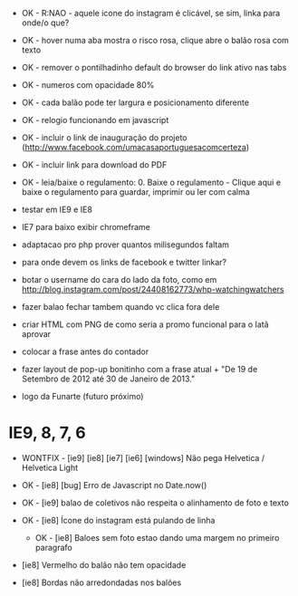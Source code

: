 
- OK - R:NAO - aquele icone do instagram é clicável, se sim, linka para onde/o que?
- OK - hover numa aba mostra o risco rosa, clique abre o balão rosa com texto
- OK - remover o pontilhadinho default do browser do link ativo nas tabs
- OK - numeros com opacidade 80%
- OK - cada balão pode ter largura e posicionamento diferente
- OK - relogio funcionando em javascript
- OK - incluir o link de inauguração do projeto (http://www.facebook.com/umacasaportuguesacomcerteza)
- OK - incluir link para download do PDF
- OK - leia/baixe o regulamento: 0. Baixe o regulamento - Clique aqui e baixe o regulamento para guardar, imprimir ou ler com calma

- testar em IE9 e IE8
- IE7 para baixo exibir chromeframe
- adaptacao pro php prover quantos milisegundos faltam
- para onde devem os links de facebook e twitter linkar?
- botar o username do cara do lado da foto, como em http://blog.instagram.com/post/24408162773/whp-watchingwatchers
- fazer balao fechar tambem quando vc clica fora dele

- criar HTML com PNG de como seria a promo funcional para o Iatã aprovar
- colocar a frase antes do contador

- fazer layout de pop-up bonitinho com a frase atual + "De 19 de Setembro de 2012 até 30 de Janeiro de 2013."
- logo da Funarte (futuro próximo)

IE9, 8, 7, 6
============

- WONTFIX - [ie9] [ie8] [ie7] [ie6] [windows] Não pega Helvetica / Helvetica Light

- OK - [ie8] [bug] Erro de Javascript no Date.now()
- OK - [ie9] balao de coletivos não respeita o alinhamento de foto e texto
- OK - [ie8] Ícone do instagram está pulando de linha
  - OK - [ie8] Baloes sem foto estao dando uma margem no primeiro paragrafo

- [ie8] Vermelho do balão não tem opacidade
- [ie8] Bordas não arredondadas nos balões
